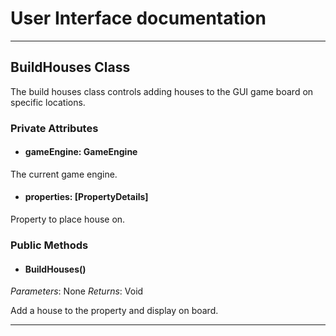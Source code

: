 # User Interface documentation
---
## BuildHouses Class

The build houses class controls adding houses to the GUI game board on specific locations. 

### Private Attributes 
- #### gameEngine: GameEngine
The current game engine.
- #### properties: [PropertyDetails]
Property to place house on.

### Public Methods 
- #### BuildHouses()
*Parameters*: None
*Returns*: Void

Add a house to the property and display on board.

---